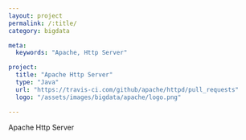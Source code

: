 ```yaml
---
layout: project
permalink: /:title/
category: bigdata

meta:
  keywords: "Apache, Http Server"

project:
  title: "Apache Http Server"
  type: "Java"
  url: "https://travis-ci.com/github/apache/httpd/pull_requests"
  logo: "/assets/images/bigdata/apache/logo.png"

---	
```

<p>Apache Http Server</p>